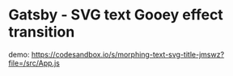 # Gatsby - SVG text Gooey effect transition

demo: https://codesandbox.io/s/morphing-text-svg-title-jmswz?file=/src/App.js
